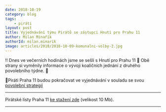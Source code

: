 ```yaml
---
date: 2018-10-19
category: blog
tags:
	- piráti
layout: post
title: Vyjednávání týmu Pirátů se zástupci Hnutí pro Prahu 11
author: Milan Minařík
authorId: milan.minarik
image: articles/2018/2018-10-09-komunalni-volby-2.jpg
---
```


‼️ Dnes ve večerních hodinách jsme se sešli s Hnutí pro Prahu 11
📢 Obě strany si vyměnily informace o vývoji koaličních jednání z druhého povolebního týdne. 📢

🏴Piráti Praha 11 budou pokračovat ve vyjednávání v souladu se svou  <a href="/komunalni-volby-2018/povolebni-strategie/">povolební strategií</a>

---

Pirátské listy Praha 11 [ke stažení zde](/assets/pdf/2018-07-10-praha-11.pdf) (velikost 10 Mb).

- - -
